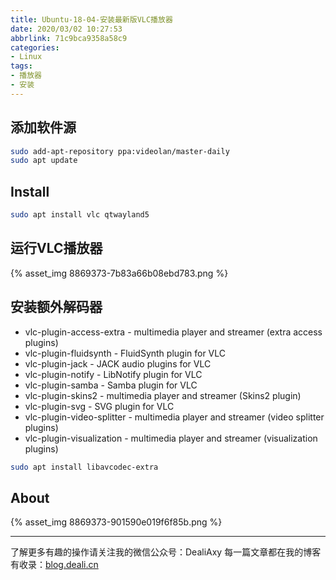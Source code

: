 ```yaml
---
title: Ubuntu-18-04-安装最新版VLC播放器
date: 2020/03/02 10:27:53
abbrlink: 71c9bca9358a58c9
categories:
- Linux
tags:
- 播放器
- 安装
---
```

## 添加软件源
```bash
sudo add-apt-repository ppa:videolan/master-daily
sudo apt update
```
## Install
```bash
sudo apt install vlc qtwayland5
```

## 运行VLC播放器
{% asset_img 8869373-7b83a66b08ebd783.png %}




## 安装额外解码器
- vlc-plugin-access-extra - multimedia player and streamer (extra access plugins)
- vlc-plugin-fluidsynth - FluidSynth plugin for VLC
- vlc-plugin-jack - JACK audio plugins for VLC
- vlc-plugin-notify - LibNotify plugin for VLC
- vlc-plugin-samba - Samba plugin for VLC
- vlc-plugin-skins2 - multimedia player and streamer (Skins2 plugin)
- vlc-plugin-svg - SVG plugin for VLC
- vlc-plugin-video-splitter - multimedia player and streamer (video splitter plugins)
- vlc-plugin-visualization - multimedia player and streamer (visualization plugins)

```bash
sudo apt install libavcodec-extra
```

## About
{% asset_img 8869373-901590e019f6f85b.png %}

---------------
了解更多有趣的操作请关注我的微信公众号：DealiAxy
每一篇文章都在我的博客有收录：[blog.deali.cn](http://blog.deali.cn)
